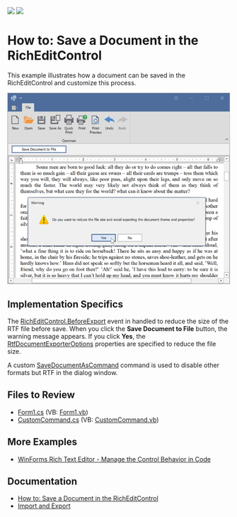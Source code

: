 <!-- default badges list -->
[![](https://img.shields.io/badge/Open_in_DevExpress_Support_Center-FF7200?style=flat-square&logo=DevExpress&logoColor=white)](https://supportcenter.devexpress.com/ticket/details/E1401)
[![](https://img.shields.io/badge/📖_How_to_use_DevExpress_Examples-e9f6fc?style=flat-square)](https://docs.devexpress.com/GeneralInformation/403183)
<!-- default badges end -->

# How to: Save a Document in the RichEditControl

This example illustrates how a document can be saved in the RichEditControl and customize this process.

![application image](./media/image.png)

## Implementation Specifics

The [RichEditControl.BeforeExport](https://docs.devexpress.com/WindowsForms/DevExpress.XtraRichEdit.RichEditControl.BeforeExport) event in handled to reduce the size of the RTF file before save. When you click the **Save Document to File** button, the warning message appears. If you click **Yes**, the [RtfDocumentExporterOptions](https://docs.devexpress.com/OfficeFileAPI/DevExpress.XtraRichEdit.Export.RtfDocumentExporterOptions) properties are specified to reduce the file size.

A custom [SaveDocumentAsCommand](https://docs.devexpress.com/OfficeFileAPI/DevExpress.XtraRichEdit.Commands.SaveDocumentAsCommand) command is used to disable other formats but RTF in the dialog window.

## Files to Review

* [Form1.cs](./CS/SaveDocument/Form1.cs) (VB: [Form1.vb](./VB/SaveDocument/Form1.vb))
* [CustomCommand.cs](./CS/SaveDocument/CustomCommand.cs) (VB: [CustomCommand.vb](./VB/SaveDocument/CustomCommand.vb))

## More Examples

* [WinForms Rich Text Editor - Manage the Control Behavior in Code](https://github.com/DevExpress-Examples/winforms-richeditcontrol-common-api)

## Documentation

* [How to: Save a Document in the RichEditControl](https://docs.devexpress.com/WindowsForms/5889/controls-and-libraries/rich-text-editor/examples/files/how-to-save-a-document-in-the-rich-edit-control)
* [Import and Export](https://docs.devexpress.com/WindowsForms/9333/controls-and-libraries/rich-text-editor/import-and-export)
